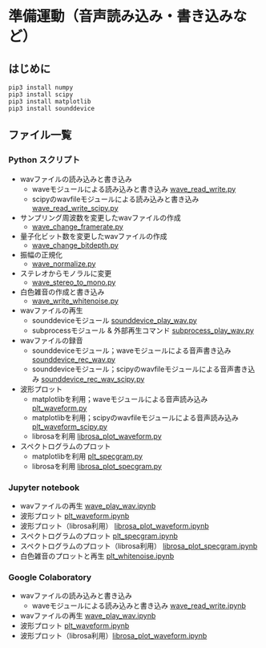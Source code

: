 # 準備運動（音声読み込み・書き込みなど）
## はじめに
```
pip3 install numpy
pip3 install scipy
pip3 install matplotlib
pip3 install sounddevice
```

## ファイル一覧
### Python スクリプト
- wavファイルの読み込みと書き込み
  - waveモジュールによる読み込みと書き込み [wave_read_write.py](https://github.com/tam17aki/speech_process_exercise/blob/master/WarmUp/wave_read_write.py)
  - scipyのwavfileモジュールによる読み込みと書き込み [wave_read_write_scipy.py](https://github.com/tam17aki/speech_process_exercise/blob/master/WarmUp/wave_read_write_scipy.py)
- サンプリング周波数を変更したwavファイルの作成 
  - [wave_change_framerate.py](https://github.com/tam17aki/speech_process_exercise/blob/master/WarmUp/wave_change_framerate.py)
- 量子化ビット数を変更したwavファイルの作成
  - [wave_change_bitdepth.py](https://github.com/tam17aki/speech_process_exercise/blob/master/WarmUp/wave_change_bitdepth.py)
- 振幅の正規化
  - [wave_normalize.py](https://github.com/tam17aki/speech_process_exercise/blob/master/WarmUp/wave_normalize.py)
- ステレオからモノラルに変更
  - [wave_stereo_to_mono.py](https://github.com/tam17aki/speech_process_exercise/blob/master/WarmUp/wave_stereo_to_mono.py)
- 白色雑音の作成と書き込み
  - [wave_write_whitenoise.py](https://github.com/tam17aki/speech_process_exercise/blob/master/WarmUp/wave_write_whitenoise.py)
- wavファイルの再生
  - sounddeviceモジュール [sounddevice_play_wav.py](https://github.com/tam17aki/speech_process_exercise/blob/master/WarmUp/sounddevice_play_wav.py)
  - subprocessモジュール & 外部再生コマンド [subprocess_play_wav.py](https://github.com/tam17aki/speech_process_exercise/blob/master/WarmUp/subprocess_play_wav.py)
- wavファイルの録音
  - sounddeviceモジュール；waveモジュールによる音声書き込み [sounddevice_rec_wav.py](https://github.com/tam17aki/speech_process_exercise/blob/master/WarmUp/sounddevice_rec_wav.py)
  - sounddeviceモジュール；scipyのwavfileモジュールによる音声書き込み [sounddevice_rec_wav_scipy.py](https://github.com/tam17aki/speech_process_exercise/blob/master/WarmUp/sounddevice_rec_wav_scipy.py)
- 波形プロット
  - matplotlibを利用；waveモジュールによる音声読み込み [plt_waveform.py](https://github.com/tam17aki/speech_process_exercise/blob/master/WarmUp/plt_waveform.py)
  - matplotlibを利用；scipyのwavfileモジュールによる音声読み込み [plt_waveform_scipy.py](https://github.com/tam17aki/speech_process_exercise/blob/master/WarmUp/plt_waveform_scipy.py)
  - librosaを利用 [librosa_plot_waveform.py](https://github.com/tam17aki/speech_process_exercise/blob/master/WarmUp/librosa_plot_waveform.py)
- スペクトログラムのプロット
  - matplotlibを利用 [plt_specgram.py](https://github.com/tam17aki/speech_process_exercise/blob/master/WarmUp/plt_specgram.py)
  - librosaを利用 [librosa_plot_specgram.py](https://github.com/tam17aki/speech_process_exercise/blob/master/WarmUp/librosa_plot_specgram.py)
### Jupyter notebook
- wavファイルの再生 [wave_play_wav.ipynb](https://nbviewer.jupyter.org/github/tam17aki/speech_process_exercise/blob/master/WarmUp/wave_play_wav.ipynb)
- 波形プロット [plt_waveform.ipynb](https://nbviewer.jupyter.org/github/tam17aki/speech_process_exercise/blob/master/WarmUp/plt_waveform.ipynb)
- 波形プロット（librosa利用） [librosa_plot_waveform.ipynb](https://nbviewer.jupyter.org/github/tam17aki/speech_process_exercise/blob/master/WarmUp/librosa_plot_waveform.ipynb)
- スペクトログラムのプロット [plt_specgram.ipynb](https://nbviewer.jupyter.org/github/tam17aki/speech_process_exercise/blob/master/WarmUp/plt_specgram.ipynb)
- スペクトログラムのプロット（librosa利用） [librosa_plot_specgram.ipynb](https://nbviewer.jupyter.org/github/tam17aki/speech_process_exercise/blob/master/WarmUp/librosa_plot_specgram.ipynb)
- 白色雑音のプロットと再生 [plt_whitenoise.ipynb](https://nbviewer.jupyter.org/github/tam17aki/speech_process_exercise/blob/master/WarmUp/plt_whitenoise.ipynb)

### Google Colaboratory
- wavファイルの読み込みと書き込み
  - waveモジュールによる読み込みと書き込み [wave_read_write.ipynb](https://colab.research.google.com/drive/10M9oW_gRF5Om5NxqbzNAzA-aKNWqmHHu?usp=sharing)
- wavファイルの再生 [wave_play_wav.ipynb](https://colab.research.google.com/drive/1rZQEBuVzbJ2LhTeogAhYTEq1Zb4MFg3w?usp=sharing)
- 波形プロット [plt_waveform.ipynb](https://colab.research.google.com/drive/18hc3xLmpRu5rsJKL6Po9ffUwmTuMftl6?usp=sharing)
- 波形プロット（librosa利用）[librosa_plot_waveform.ipynb](https://colab.research.google.com/drive/1hKSNKo01GtNWPm2m9UOevbp8ECsYntZ-?usp=sharing)
